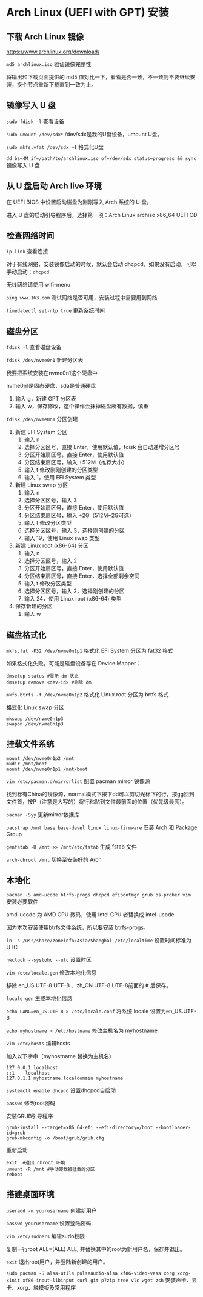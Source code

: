# Arch Linux (UEFI with GPT) 安装

## 下载 Arch Linux 镜像

<https://www.archlinux.org/download/>

`md5 archlinux.iso` 验证镜像完整性

将输出和下载页面提供的 md5 值对比一下，看看是否一致，不一致则不要继续安装，换个节点重新下载直到一致为止。

## 镜像写入 U 盘

`sudo fdisk -l` 查看设备

`sudo umount /dev/sdx*` /dev/sdx是我的U盘设备，umount U盘。

`sudo mkfs.vfat /dev/sdx –I` 格式化U盘

`dd bs=4M if=/path/to/archlinux.iso of=/dev/sdx status=progress && sync` 镜像写入 U 盘

## 从 U 盘启动 Arch live 环境

在 UEFI BIOS 中设置启动磁盘为刚刚写入 Arch 系统的 U 盘。

进入 U 盘的启动引导程序后，选择第一项：Arch Linux archiso x86_64 UEFI CD

## 检查网络时间

`ip link` 查看连接

对于有线网络，安装镜像启动的时候，默认会启动 dhcpcd，如果没有启动，可以手动启动：`dhcpcd`

无线网络请使用 wifi-menu

`ping www.163.com` 测试网络是否可用，安装过程中需要用到网络

`timedatectl set-ntp true` 更新系统时间

## 磁盘分区

`fdisk -l` 查看磁盘设备

`fdisk /dev/nvme0n1` 新建分区表


我要把系统安装在nvme0n1这个硬盘中

nvme0n1是固态硬盘，sda是普通硬盘

1. 输入 g，新建 GPT 分区表
2. 输入 w，保存修改，这个操作会抹掉磁盘所有数据，慎重

`fdisk /dev/nvme0n1` 分区创建

1. 新建 EFI System 分区
    1. 输入 n
    2. 选择分区区号，直接 Enter，使用默认值，fdisk 会自动递增分区号
    3. 分区开始扇区号，直接 Enter，使用默认值
    4. 分区结束扇区号，输入 +512M（推荐大小）
    5. 输入 t 修改刚刚创建的分区类型
    6. 输入 1，使用 EFI System 类型
2. 新建 Linux swap 分区
    1. 输入 n
    2. 选择分区区号，输入 3
    3. 分区开始扇区号，直接 Enter，使用默认值
    4. 分区结束扇区号，输入 +2G（512M~2G可选）
    5. 输入 t 修改分区类型
    6. 选择分区区号，输入 3，选择刚创建的分区
    7. 输入 19，使用 Linux swap 类型
3. 新建 Linux root (x86-64) 分区
    1. 输入 n
    2. 选择分区区号，输入 2
    3. 分区开始扇区号，直接 Enter，使用默认值
    4. 分区结束扇区号，直接 Enter，选择全部剩余空间
    5. 输入 t 修改分区类型
    6. 选择分区区号，输入 2，选择刚创建的分区
    7. 输入 24，使用 Linux root (x86-64) 类型
4. 保存新建的分区
    1. 输入 w

## 磁盘格式化

`mkfs.fat -F32 /dev/nvme0n1p1` 格式化 EFI System 分区为 fat32 格式

如果格式化失败，可能是磁盘设备存在 Device Mapper：
```shell
dmsetup status #显示 dm 状态
dmsetup remove <dev-id> #删除 dm
```

`mkfs.btrfs -f /dev/nvme0n1p2` 格式化 Linux root 分区为 brtfs 格式

格式化 Linux swap 分区
```shell
mkswap /dev/nvme0n1p3
swapon /dev/nvme0n1p3
```

## 挂载文件系统

```shell
mount /dev/nvme0n1p2 /mnt
mkdir /mnt/boot
mount /dev/nvme0n1p1 /mnt/boot
```

`vim /etc/pacman.d/mirrorlist` 配置 pacman mirror 镜像源

找到标有China的镜像源，normal模式下按下dd可以剪切光标下的行，按gg回到文件首，按P（注意是大写的）将行粘贴到文件最前面的位置（优先级最高）。

`pacman -Syy` 更新mirror数据库

`pacstrap /mnt base base-devel linux linux-firmware` 安装 Arch 和 Package Group

`genfstab -U /mnt >> /mnt/etc/fstab` 生成 fstab 文件

`arch-chroot /mnt` 切换至安装好的 Arch

## 本地化

`pacman -S amd-ucode btrfs-progs dhcpcd efibootmgr grub os-prober vim` 安装必要软件

amd-ucode 为 AMD CPU 微码，使用 Intel CPU 者替换成 intel-ucode

因为本次安装使用btrfs文件系统，所以要安装 btrfs-progs。

`ln -s /usr/share/zoneinfo/Asia/Shanghai /etc/localtime` 设置时间标准为UTC

`hwclock --systohc --utc` 设置时区

`vim /etc/locale.gen` 修改本地化信息

移除 en_US.UTF-8 UTF-8 、zh_CN.UTF-8 UTF-8前面的 # 后保存。

`locale-gen` 生成本地化信息

`echo LANG=en_US.UTF-8 > /etc/locale.conf` 将系统 locale 设置为en_US.UTF-8

`echo myhostname > /etc/hostname` 修改主机名为 myhostname

`vim /etc/hosts` 编辑hosts

加入以下字串（myhostname 替换为主机名）

```shell
127.0.0.1 localhost
::1    localhost
127.0.1.1 myhostname.localdomain myhostname
```

`systemctl enable dhcpcd` 设置dhcpcd自启动

`passwd` 修改root密码

安装GRUB引导程序

```shell
grub-install --target=x86_64-efi --efi-directory=/boot --bootloader-id=grub
grub-mkconfig -o /boot/grub/grub.cfg
```

重新启动

```shell
exit  #退出 chroot 环境
umount -R /mnt #手动卸载被挂载的分区
reboot
```

## 搭建桌面环境

`useradd -m yourusername` 创建新用户

`passwd yourusername` 设置登陆密码

`vim /etc/sudoers` 编辑sudo权限

复制一行root ALL=(ALL) ALL, 并替换其中的root为新用户名，保存并退出。

`exit` 退出root用户，并登陆新创建的用户。

`sudo pacman -S alsa-utils pulseaudio-alsa xf86-video-vesa xorg xorg-xinit xf86-input-libinput curl git p7zip tree vlc wget zsh` 安装声卡、显卡、xorg、触摸板及常用程序




